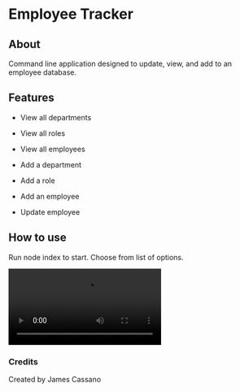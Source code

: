 # Employee Tracker

## About

Command line application designed to update, view, and add to an employee database.

## Features

- View all departments

- View all roles

- View all employees

- Add a department

- Add a role

- Add an employee

- Update employee

## How to use

Run node index to start. Choose from list of options.

![Program Demo](./assets/Untitled_%20Feb%2017%2C%202023%209_26%20AM.webm)

### Credits

Created by James Cassano
